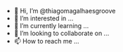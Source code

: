 - 👋 Hi, I’m @thiagomagalhaesgroove
- 👀 I’m interested in ...
- 🌱 I’m currently learning ...
- 💞️ I’m looking to collaborate on ...
- 📫 How to reach me ...

<!---
thiagomagalhaesgroove/thiagomagalhaesgroove is a ✨ special ✨ repository because its `README.md` (this file) appears on your GitHub profile.
You can click the Preview link to take a look at your changes.
--->
